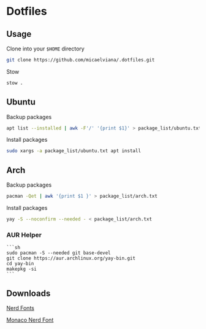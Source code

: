 # Dotfiles

## Usage

Clone into your `$HOME` directory

```bash
git clone https://github.com/micaelviana/.dotfiles.git
```

Stow

```bash
stow . 
```

## Ubuntu
Backup packages

```sh
apt list --installed | awk -F'/' '{print $1}' > package_list/ubuntu.txt

```
Install packages
```sh
sudo xargs -a package_list/ubuntu.txt apt install
```


## Arch

Backup packages

```sh
pacman -Qet | awk '{print $1 }' > package_list/arch.txt
```
Install packages
```sh
yay -S --noconfirm --needed - < package_list/arch.txt
```

 ### AUR Helper
    ```sh
    sudo pacman -S --needed git base-devel
    git clone https://aur.archlinux.org/yay-bin.git
    cd yay-bin
    makepkg -si
    ```

## Downloads
[Nerd Fonts](https://github.com/ryanoasis/nerd-fonts/releases/)

[Monaco Nerd Font](https://github.com/Karmenzind/monaco-nerd-fonts)
